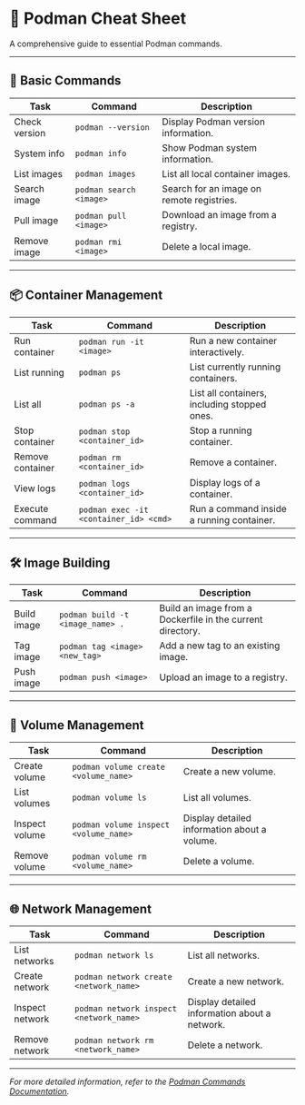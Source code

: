 # 🐳 Podman Cheat Sheet

A comprehensive guide to essential Podman commands.

---

## 🚀 Basic Commands

| Task               | Command                        | Description                                      |
|--------------------|--------------------------------|--------------------------------------------------|
| Check version      | `podman --version`             | Display Podman version information.              |
| System info        | `podman info`                  | Show Podman system information.                  |
| List images        | `podman images`                | List all local container images.                 |
| Search image       | `podman search <image>`        | Search for an image on remote registries.        |
| Pull image         | `podman pull <image>`          | Download an image from a registry.               |
| Remove image       | `podman rmi <image>`           | Delete a local image.                            |

---

## 📦 Container Management

| Task                 | Command                                  | Description                                      |
|----------------------|------------------------------------------|--------------------------------------------------|
| Run container        | `podman run -it <image>`                 | Run a new container interactively.               |
| List running         | `podman ps`                              | List currently running containers.               |
| List all             | `podman ps -a`                           | List all containers, including stopped ones.     |
| Stop container       | `podman stop <container_id>`             | Stop a running container.                        |
| Remove container     | `podman rm <container_id>`               | Remove a container.                              |
| View logs            | `podman logs <container_id>`             | Display logs of a container.                     |
| Execute command      | `podman exec -it <container_id> <cmd>`   | Run a command inside a running container.        |

---

## 🛠️ Image Building

| Task                 | Command                                  | Description                                      |
|----------------------|------------------------------------------|--------------------------------------------------|
| Build image          | `podman build -t <image_name> .`         | Build an image from a Dockerfile in the current directory. |
| Tag image            | `podman tag <image> <new_tag>`           | Add a new tag to an existing image.              |
| Push image           | `podman push <image>`                    | Upload an image to a registry.                   |

---

## 🔧 Volume Management

| Task                 | Command                                  | Description                                      |
|----------------------|------------------------------------------|--------------------------------------------------|
| Create volume        | `podman volume create <volume_name>`     | Create a new volume.                             |
| List volumes         | `podman volume ls`                       | List all volumes.                                |
| Inspect volume       | `podman volume inspect <volume_name>`    | Display detailed information about a volume.     |
| Remove volume        | `podman volume rm <volume_name>`         | Delete a volume.                                 |

---

## 🌐 Network Management

| Task                 | Command                                  | Description                                      |
|----------------------|------------------------------------------|--------------------------------------------------|
| List networks        | `podman network ls`                      | List all networks.                               |
| Create network       | `podman network create <network_name>`   | Create a new network.                            |
| Inspect network      | `podman network inspect <network_name>`  | Display detailed information about a network.    |
| Remove network       | `podman network rm <network_name>`       | Delete a network.                                |

---

*For more detailed information, refer to the [Podman Commands Documentation](https://docs.podman.io/en/stable/Commands.html).*
